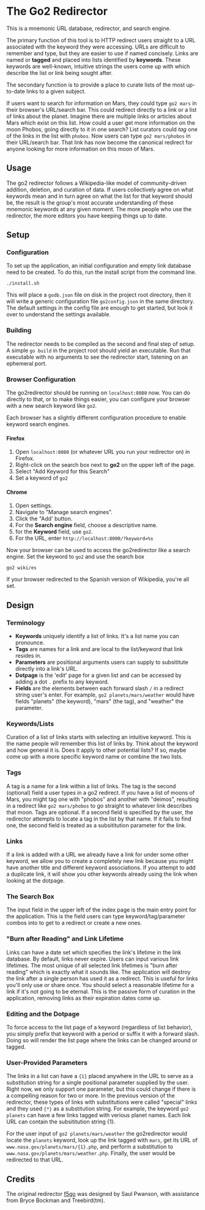 # The Go2 Redirector

This is a mnemonic URL database, redirector, and search engine.

The primary function of this tool is to HTTP redirect users straight to a URL associated with the keyword they were accessing. URLs are difficult to remember and type, but they are easier to use if named concisely. Links are named or **tagged** and placed into lists identified by **keywords**. These keywords are well-known, intuitive strings the users come up with which describe the list or link being sought after.

The secondary function is to provide a place to curate lists of the most up-to-date links to a given subject.

If users want to search for information on Mars, they could type `go2 mars` in their browser's URL/search bar. This could redirect directly to a link or a list of links about the planet. Imagine there are multiple links or articles about Mars which exist on this list. How could a user get more information on the moon Phobos, going directly to it in one search? List curators could *tag* one of the links in the list with `phobos`. Now users can type `go2 mars/phobos` in their URL/search bar. That link has now become the canonical redirect for anyone looking for more information on this moon of Mars.

## Usage

The go2 redirector follows a Wikipedia-like model of community-driven addition, deletion, and curation of data. If users collectively agree on what keywords mean and in turn agree on what the list for that keyword should be, the result is the group's most accurate understanding of these mnemonic keywords at any given moment. The more people who use the redirector, the more editors you have keeping things up to date.

## Setup

### Configuration

To set up the application, an initial configuration and empty link database need to be created. To do this, run the install script from the command line.

`./install.sh`

This will place a `godb.json` file on disk in the project root directory, then it will write a generic configuration file `go2config.json` in the same directory. The default settings in the config file are enough to get started, but look it over to understand the settings available.

### Building

The redirector needs to be compiled as the second and final step of setup. A simple `go build` in the project root should yield an executable. Run that executable with no arguments to see the redirector start, listening on an ephemeral port.

### Browser Configuration

The go2redirector should be running on `localhost:8080` now. You can do directly to that, or to make things easier, you can configure your browser with a new search keyword like `go2`.

Each browser has a slightly different configuration procedure to enable keyword search engines.

#### Firefox

1. Open `localhost:8080` (or whatever URL you run your redirector on) in Firefox.
2. Right-click on the search box next to **go2** on the upper left of the page.
3. Select "Add Keyword for this Search"
4. Set a keyword of `go2`

#### Chrome

1. Open settings.
2. Navigate to "Manage search engines".
3. Click the "Add' button.
4. For the **Search engine** field, choose a descriptive name.
5. for the **Keyword** field, use `go2`.
6. For the URL, enter `http://localhost:8000/?keyword=%s`

Now your browser can be used to access the go2redirector like a search engine. Set the keyword to `go2` and use the search box

`go2 wiki/es`

If your browser redirected to the Spanish version of Wikipedia, you're all set.

## Design

### Terminology

* **Keywords** uniquely identify a list of links. It's a list name you can pronounce.
* **Tags** are names for a link and are local to the list/keyword that link resides in.
* **Parameters** are positional arguments users can supply to subsititute directly into a link's URL.
* **Dotpage** is the 'edit' page for a given list and can be accessed by adding a dot `.` prefix to any keyword.
* **Fields** are the elements between each forward slash `/` in a redirect string user's enter. For example, `go2 planets/mars/weather` would have fields "planets" (the keyword), "mars" (the tag), and "weather" the parameter.

### Keywords/Lists

Curation of a list of links starts with selecting an intuitive keyword. This is the name people will remember this list of links by. Think about the keyword and how general it is. Does it apply to other potential lists? If so, maybe come up with a more specific keyword name or combine the two lists.

### Tags

A tag is a name for a link within a list of links. The tag is the second (optional) field a user types in a go2 redirect. If you have a list of moons of Mars, you might tag one with "phobos" and another with "deimos", resulting in a redirect like `go2 mars/phobos` to go straight to whatever link describes that moon. Tags are optional. If a second field is specified by the user, the redirector attempts to locate a tag in the list by that name. If it fails to find one, the second field is treated as a subsititution parameter for the link.

### Links

If a link is added with a URL we already have a link for under some other keyword, we allow you to create a completely new link because you might have another title and different keyword associations. If you attempt to add a duplicate link, it will show you other keywords already using the link when looking at the dotpage.

### The Search Box

The input field in the upper left of the index page is the main entry point for the application. This is the field users can type keyword/tag/parameter combos into to get to a redirect or create a new ones.

### "Burn after Reading" and Link Lifetime

Links can have a date set which specifies the link's lifetime in the link database. By default, links never expire. Users can input various link lifetimes. The most unique of all selected link lifetimes is "burn after reading" which is exactly what it sounds like. The application will destroy the link after a single person has used it as a redirect. This is useful for links you'll only use or share once. You should select a reasonable lifetime for a link if it's not going to be eternal. This is the passive form of curation in the application, removing links as their expiration dates come up.

### Editing and the Dotpage

To force access to the list page of a keyword (regardless of list behavior), you simply prefix that keyword with a period or suffix it with a forward slash. Doing so will render the list page where the links can be changed around or tagged.

### User-Provided Parameters

The links in a list can have a `{1}` placed anywhere in the URL to serve as a substitution string for a single positional parameter supplied by the user. Right now, we only support one parameter, but this could change if there is a compelling reason for two or more. In the previous version of the redirector, these types of links with substitutions were called "special" links and they used `{*}` as a substitution string. For example, the keyword `go2 planets` can have a few links tagged with verious planet names. Each link URL can contain the subsititution string {1}.

For the user input of `go2 planets/mars/weather` the go2redirector would locate the `planets` keyword, look up the link tagged with `mars`, get its URL of `www.nasa.gov/planets/mars/{1}.php`, and perform a substitution to `www.nasa.gov/planets/mars/weather.php`. Finally, the user would be redirected to that URL.

## Credits

The original redirector [f5go](https://github.com/f5devcentral/f5go) was designed by Saul Pwanson, with assistance from Bryce Bockman and Treebird(tm).
